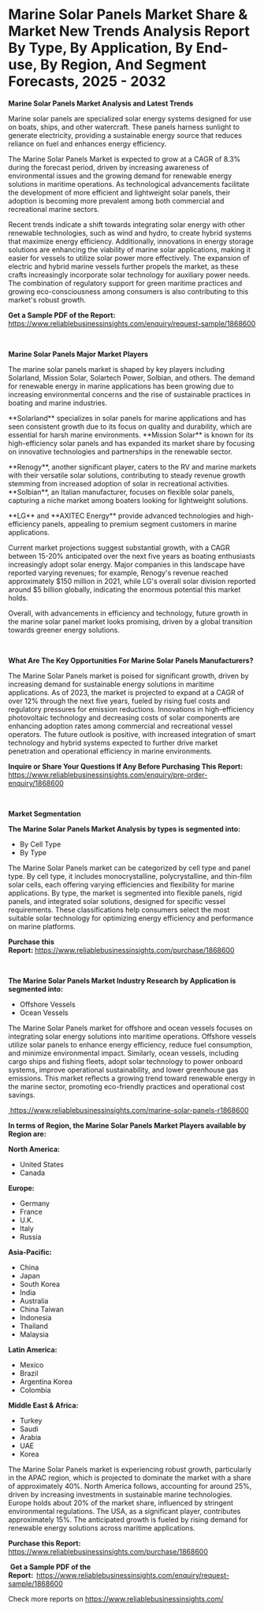 <p><h1>Marine Solar Panels Market Share & Market New Trends Analysis Report By Type, By Application, By End-use, By Region, And Segment Forecasts, 2025 - 2032</h1></p><p><strong>Marine Solar Panels Market Analysis and Latest Trends</strong></p>
<p><p>Marine solar panels are specialized solar energy systems designed for use on boats, ships, and other watercraft. These panels harness sunlight to generate electricity, providing a sustainable energy source that reduces reliance on fuel and enhances energy efficiency. </p><p>The Marine Solar Panels Market is expected to grow at a CAGR of 8.3% during the forecast period, driven by increasing awareness of environmental issues and the growing demand for renewable energy solutions in maritime operations. As technological advancements facilitate the development of more efficient and lightweight solar panels, their adoption is becoming more prevalent among both commercial and recreational marine sectors.</p><p>Recent trends indicate a shift towards integrating solar energy with other renewable technologies, such as wind and hydro, to create hybrid systems that maximize energy efficiency. Additionally, innovations in energy storage solutions are enhancing the viability of marine solar applications, making it easier for vessels to utilize solar power more effectively. The expansion of electric and hybrid marine vessels further propels the market, as these crafts increasingly incorporate solar technology for auxiliary power needs. The combination of regulatory support for green maritime practices and growing eco-consciousness among consumers is also contributing to this market's robust growth.</p></p>
<p><strong>Get a Sample PDF of the Report:&nbsp;</strong> <a href="https://www.reliablebusinessinsights.com/enquiry/request-sample/1868600?utm_campaign=2811&utm_medium=2&utm_source=Github&utm_content=ia&utm_term=07042025&utm_id=marine-solar-panels">https://www.reliablebusinessinsights.com/enquiry/request-sample/1868600</a></p>
<p>&nbsp;</p>
<p><strong>Marine Solar Panels Major Market Players</strong></p>
<p><p>The marine solar panels market is shaped by key players including Solarland, Mission Solar, Solartech Power, Solbian, and others. The demand for renewable energy in marine applications has been growing due to increasing environmental concerns and the rise of sustainable practices in boating and marine industries.</p><p>**Solarland** specializes in solar panels for marine applications and has seen consistent growth due to its focus on quality and durability, which are essential for harsh marine environments. **Mission Solar** is known for its high-efficiency solar panels and has expanded its market share by focusing on innovative technologies and partnerships in the renewable sector.</p><p>**Renogy**, another significant player, caters to the RV and marine markets with their versatile solar solutions, contributing to steady revenue growth stemming from increased adoption of solar in recreational activities. **Solbian**, an Italian manufacturer, focuses on flexible solar panels, capturing a niche market among boaters looking for lightweight solutions. </p><p>**LG** and **AXITEC Energy** provide advanced technologies and high-efficiency panels, appealing to premium segment customers in marine applications. </p><p>Current market projections suggest substantial growth, with a CAGR between 15-20% anticipated over the next five years as boating enthusiasts increasingly adopt solar energy. Major companies in this landscape have reported varying revenues; for example, Renogy's revenue reached approximately $150 million in 2021, while LG's overall solar division reported around $5 billion globally, indicating the enormous potential this market holds.</p><p>Overall, with advancements in efficiency and technology, future growth in the marine solar panel market looks promising, driven by a global transition towards greener energy solutions.</p></p>
<p>&nbsp;</p>
<p><strong>What Are The Key Opportunities For Marine Solar Panels Manufacturers?</strong></p>
<p><p>The Marine Solar Panels market is poised for significant growth, driven by increasing demand for sustainable energy solutions in maritime applications. As of 2023, the market is projected to expand at a CAGR of over 12% through the next five years, fueled by rising fuel costs and regulatory pressures for emission reductions. Innovations in high-efficiency photovoltaic technology and decreasing costs of solar components are enhancing adoption rates among commercial and recreational vessel operators. The future outlook is positive, with increased integration of smart technology and hybrid systems expected to further drive market penetration and operational efficiency in marine environments.</p></p>
<p><strong>Inquire or Share Your Questions If Any Before Purchasing This Report:</strong> <a href="https://www.reliablebusinessinsights.com/enquiry/pre-order-enquiry/1868600?utm_campaign=2811&utm_medium=2&utm_source=Github&utm_content=ia&utm_term=07042025&utm_id=marine-solar-panels">https://www.reliablebusinessinsights.com/enquiry/pre-order-enquiry/1868600</a></p>
<p>&nbsp;</p>
<p><strong>Market Segmentation</strong></p>
<p><strong>The Marine Solar Panels Market Analysis by types is segmented into:</strong></p>
<p><ul><li>By Cell Type</li><li>By Type</li></ul></p>
<p><p>The Marine Solar Panels market can be categorized by cell type and panel type. By cell type, it includes monocrystalline, polycrystalline, and thin-film solar cells, each offering varying efficiencies and flexibility for marine applications. By type, the market is segmented into flexible panels, rigid panels, and integrated solar solutions, designed for specific vessel requirements. These classifications help consumers select the most suitable solar technology for optimizing energy efficiency and performance on marine platforms.</p></p>
<p><strong>Purchase this Report:&nbsp;</strong><a href="https://www.reliablebusinessinsights.com/purchase/1868600?utm_campaign=2811&utm_medium=2&utm_source=Github&utm_content=ia&utm_term=07042025&utm_id=marine-solar-panels">https://www.reliablebusinessinsights.com/purchase/1868600</a></p>
<p>&nbsp;</p>
<p><strong>The Marine Solar Panels Market Industry Research by Application is segmented into:</strong></p>
<p><ul><li>Offshore Vessels</li><li>Ocean Vessels</li></ul></p>
<p><p>The Marine Solar Panels market for offshore and ocean vessels focuses on integrating solar energy solutions into maritime operations. Offshore vessels utilize solar panels to enhance energy efficiency, reduce fuel consumption, and minimize environmental impact. Similarly, ocean vessels, including cargo ships and fishing fleets, adopt solar technology to power onboard systems, improve operational sustainability, and lower greenhouse gas emissions. This market reflects a growing trend toward renewable energy in the marine sector, promoting eco-friendly practices and operational cost savings.</p></p>
<p><a href="https://www.reliablebusinessinsights.com/marine-solar-panels-r1868600?utm_campaign=2811&utm_medium=2&utm_source=Github&utm_content=ia&utm_term=07042025&utm_id=marine-solar-panels">&nbsp;https://www.reliablebusinessinsights.com/marine-solar-panels-r1868600</a></p>
<p><strong>In terms of Region, the Marine Solar Panels Market Players available by Region are:</strong></p>
<p>
    <p> <strong> North America: </strong>
        <ul>
            <li>United States</li>
            <li>Canada</li>
        </ul>
        </p> 
    <p> <strong> Europe: </strong>
        <ul>
            <li>Germany</li>
            <li>France</li>
            <li>U.K.</li>
            <li>Italy</li>
            <li>Russia</li>
        </ul>
        </p> 
    <p> <strong> Asia-Pacific: </strong>
        <ul>
            <li>China</li>
            <li>Japan</li>
            <li>South Korea</li>
            <li>India</li>
            <li>Australia</li>
            <li>China Taiwan</li>
            <li>Indonesia</li>
            <li>Thailand</li>
            <li>Malaysia</li>
        </ul>
        </p> 
    <p> <strong> Latin America: </strong>
        <ul>
            <li>Mexico</li>
            <li>Brazil</li>
            <li>Argentina Korea</li>
            <li>Colombia</li>
        </ul>
        </p> 
    <p> <strong> Middle East & Africa: </strong>
        <ul>
            <li>Turkey</li>
            <li>Saudi</li>
            <li>Arabia</li>
            <li>UAE</li>
            <li>Korea</li>
        </ul>
    </p>
    </p>
<p><p>The Marine Solar Panels market is experiencing robust growth, particularly in the APAC region, which is projected to dominate the market with a share of approximately 40%. North America follows, accounting for around 25%, driven by increasing investments in sustainable marine technologies. Europe holds about 20% of the market share, influenced by stringent environmental regulations. The USA, as a significant player, contributes approximately 15%. The anticipated growth is fueled by rising demand for renewable energy solutions across maritime applications.</p></p>
<p><strong>Purchase this Report: </strong><a href="https://www.reliablebusinessinsights.com/purchase/1868600?utm_campaign=2811&utm_medium=2&utm_source=Github&utm_content=ia&utm_term=07042025&utm_id=marine-solar-panels">https://www.reliablebusinessinsights.com/purchase/1868600</a></p>
<p>&nbsp;<strong>Get a Sample PDF of the Report:&nbsp;&nbsp;</strong><a href="https://www.reliablebusinessinsights.com/enquiry/request-sample/1868600?utm_campaign=2811&utm_medium=2&utm_source=Github&utm_content=ia&utm_term=07042025&utm_id=marine-solar-panels">https://www.reliablebusinessinsights.com/enquiry/request-sample/1868600</a></p>
<p><strong></strong></p>
<p>Check more reports on <a href="https://www.reliablebusinessinsights.com/?utm_campaign=2811&utm_medium=2&utm_source=Github&utm_content=ia&utm_term=07042025&utm_id=marine-solar-panels">https://www.reliablebusinessinsights.com/</a></p>